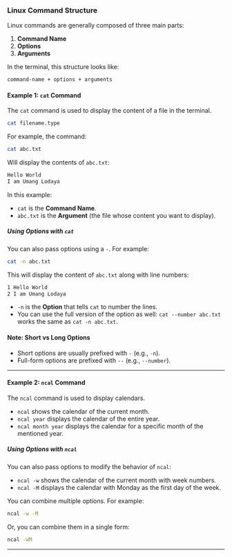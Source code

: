 ### Linux Command Structure

Linux commands are generally composed of three main parts:

1. **Command Name**
2. **Options**
3. **Arguments**

In the terminal, this structure looks like:

```bash
command-name + options + arguments
```

#### Example 1: `cat` Command
The `cat` command is used to display the content of a file in the terminal.

```bash
cat filename.type
```

For example, the command:

```bash
cat abc.txt
```

Will display the contents of `abc.txt`:

```bash
Hello World
I am Umang Lodaya
```

In this example:
- `cat` is the **Command Name**.
- `abc.txt` is the **Argument** (the file whose content you want to display).

##### Using Options with `cat`
You can also pass options using a `-`. For example:

```bash
cat -n abc.txt
```

This will display the content of `abc.txt` along with line numbers:

```bash
1 Hello World
2 I am Umang Lodaya
```

- `-n` is the **Option** that tells `cat` to number the lines.
- You can use the full version of the option as well: `cat --number abc.txt` works the same as `cat -n abc.txt`.

#### Note: Short vs Long Options
- Short options are usually prefixed with `-` (e.g., `-n`).
- Full-form options are prefixed with `--` (e.g., `--number`).

---

#### Example 2: `ncal` Command
The `ncal` command is used to display calendars.

- `ncal` shows the calendar of the current month.
- `ncal year` displays the calendar of the entire year.
- `ncal month year` displays the calendar for a specific month of the mentioned year.

##### Using Options with `ncal`
You can also pass options to modify the behavior of `ncal`:

- `ncal -w` shows the calendar of the current month with week numbers.
- `ncal -M` displays the calendar with Monday as the first day of the week.

You can combine multiple options. For example:

```bash
ncal -w -M
```

Or, you can combine them in a single form:

```bash
ncal -wM
```

---
